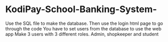 # KodiPay-School-Banking-System-
Use the SQL file to make the database.
Then use the login html page to go through the code
You have to set users from the database to use the web app
Make 3 users with 3 different roles. Admin, shopkeeper and student 
